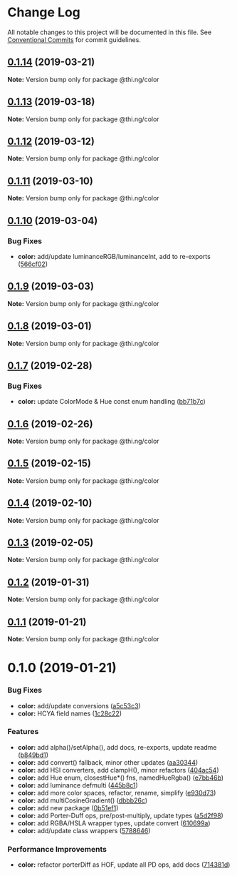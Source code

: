 # Change Log

All notable changes to this project will be documented in this file.
See [Conventional Commits](https://conventionalcommits.org) for commit guidelines.

## [0.1.14](https://github.com/thi-ng/umbrella/compare/@thi.ng/color@0.1.13...@thi.ng/color@0.1.14) (2019-03-21)

**Note:** Version bump only for package @thi.ng/color





## [0.1.13](https://github.com/thi-ng/umbrella/compare/@thi.ng/color@0.1.12...@thi.ng/color@0.1.13) (2019-03-18)

**Note:** Version bump only for package @thi.ng/color





## [0.1.12](https://github.com/thi-ng/umbrella/compare/@thi.ng/color@0.1.11...@thi.ng/color@0.1.12) (2019-03-12)

**Note:** Version bump only for package @thi.ng/color





## [0.1.11](https://github.com/thi-ng/umbrella/compare/@thi.ng/color@0.1.10...@thi.ng/color@0.1.11) (2019-03-10)

**Note:** Version bump only for package @thi.ng/color





## [0.1.10](https://github.com/thi-ng/umbrella/compare/@thi.ng/color@0.1.9...@thi.ng/color@0.1.10) (2019-03-04)


### Bug Fixes

* **color:** add/update luminanceRGB/luminanceInt, add to re-exports ([566cf02](https://github.com/thi-ng/umbrella/commit/566cf02))





## [0.1.9](https://github.com/thi-ng/umbrella/compare/@thi.ng/color@0.1.8...@thi.ng/color@0.1.9) (2019-03-03)

**Note:** Version bump only for package @thi.ng/color





## [0.1.8](https://github.com/thi-ng/umbrella/compare/@thi.ng/color@0.1.7...@thi.ng/color@0.1.8) (2019-03-01)

**Note:** Version bump only for package @thi.ng/color





## [0.1.7](https://github.com/thi-ng/umbrella/compare/@thi.ng/color@0.1.6...@thi.ng/color@0.1.7) (2019-02-28)


### Bug Fixes

* **color:** update ColorMode & Hue const enum handling ([bb71b7c](https://github.com/thi-ng/umbrella/commit/bb71b7c))





## [0.1.6](https://github.com/thi-ng/umbrella/compare/@thi.ng/color@0.1.5...@thi.ng/color@0.1.6) (2019-02-26)

**Note:** Version bump only for package @thi.ng/color





## [0.1.5](https://github.com/thi-ng/umbrella/compare/@thi.ng/color@0.1.4...@thi.ng/color@0.1.5) (2019-02-15)

**Note:** Version bump only for package @thi.ng/color





## [0.1.4](https://github.com/thi-ng/umbrella/compare/@thi.ng/color@0.1.3...@thi.ng/color@0.1.4) (2019-02-10)

**Note:** Version bump only for package @thi.ng/color





## [0.1.3](https://github.com/thi-ng/umbrella/compare/@thi.ng/color@0.1.2...@thi.ng/color@0.1.3) (2019-02-05)

**Note:** Version bump only for package @thi.ng/color





## [0.1.2](https://github.com/thi-ng/umbrella/compare/@thi.ng/color@0.1.1...@thi.ng/color@0.1.2) (2019-01-31)

**Note:** Version bump only for package @thi.ng/color





## [0.1.1](https://github.com/thi-ng/umbrella/compare/@thi.ng/color@0.1.0...@thi.ng/color@0.1.1) (2019-01-21)

**Note:** Version bump only for package @thi.ng/color





# 0.1.0 (2019-01-21)


### Bug Fixes

* **color:** add/update conversions ([a5c53c3](https://github.com/thi-ng/umbrella/commit/a5c53c3))
* **color:** HCYA field names ([1c28c22](https://github.com/thi-ng/umbrella/commit/1c28c22))


### Features

* **color:** add alpha()/setAlpha(), add docs, re-exports, update readme ([b849bd1](https://github.com/thi-ng/umbrella/commit/b849bd1))
* **color:** add convert() fallback, minor other updates ([aa30344](https://github.com/thi-ng/umbrella/commit/aa30344))
* **color:** add HSI converters, add clampH(), minor refactors ([404ac54](https://github.com/thi-ng/umbrella/commit/404ac54))
* **color:** add Hue enum, closestHue*() fns, namedHueRgba() ([e7bb46b](https://github.com/thi-ng/umbrella/commit/e7bb46b))
* **color:** add luminance defmulti ([445b8c1](https://github.com/thi-ng/umbrella/commit/445b8c1))
* **color:** add more color spaces, refactor, rename, simplify ([e930d73](https://github.com/thi-ng/umbrella/commit/e930d73))
* **color:** add multiCosineGradient() ([dbbb26c](https://github.com/thi-ng/umbrella/commit/dbbb26c))
* **color:** add new package ([0b51ef1](https://github.com/thi-ng/umbrella/commit/0b51ef1))
* **color:** add Porter-Duff ops, pre/post-multiply, update types ([a5d2f98](https://github.com/thi-ng/umbrella/commit/a5d2f98))
* **color:** add RGBA/HSLA wrapper types, update convert ([610699a](https://github.com/thi-ng/umbrella/commit/610699a))
* **color:** add/update class wrappers ([5788646](https://github.com/thi-ng/umbrella/commit/5788646))


### Performance Improvements

* **color:** refactor porterDiff as HOF, update all PD ops, add docs ([714381d](https://github.com/thi-ng/umbrella/commit/714381d))

